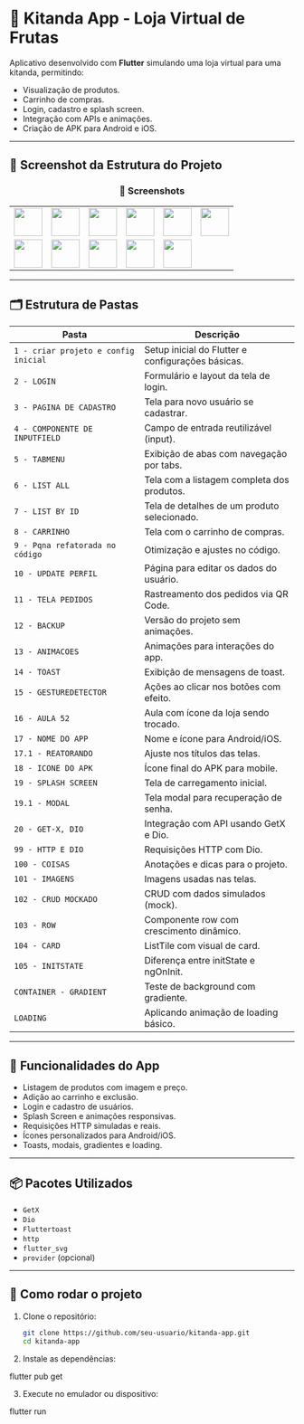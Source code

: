 # 🍓 Kitanda App - Loja Virtual de Frutas

Aplicativo desenvolvido com **Flutter** simulando uma loja virtual para uma kitanda, permitindo:

- Visualização de produtos.
- Carrinho de compras.
- Login, cadastro e splash screen.
- Integração com APIs e animações.
- Criação de APK para Android e iOS.

---

## 📸 Screenshot da Estrutura do Projeto

<h3 align="center">📸 Screenshots</h3>

<table>
  <tr>
    <td><img src="https://github.com/user-attachments/assets/dfa74217-f0a0-45b9-9b3f-1ea21ba3887a" width="50"/></td>
    <td><img src="https://github.com/user-attachments/assets/388a6894-7444-45a2-9d41-07147db94d5f" width="50"/></td>
    <td><img src="https://github.com/user-attachments/assets/cde52359-e74a-4d9d-a8cb-d1fa4b418632" width="50"/></td>
    <td><img src="https://github.com/user-attachments/assets/ceac486c-79b8-46fd-8ddc-b7b033f2fa1c" width="50"/></td>
    <td><img src="https://github.com/user-attachments/assets/bb0300aa-3feb-4541-8a2d-17b02ddddbe7" width="50"/></td>
    <td><img src="https://github.com/user-attachments/assets/663829fc-853e-47b3-af57-0e9fa93068a7" width="50"/></td>
  </tr>
  <tr>    
    <td><img src="https://github.com/user-attachments/assets/3cad653c-6692-4b59-8bf8-03b255653456" width="50"/></td>
    <td><img src="https://github.com/user-attachments/assets/a9cf3021-83e5-4d86-99a7-33a4ffe3317d" width="50"/></td>
    <td><img src="https://github.com/user-attachments/assets/1d57b73d-0bee-4668-b9eb-59e648e73755" width="50"/></td>
    <td><img src="https://github.com/user-attachments/assets/2138ec56-6252-4ebd-80d6-7734e6fca689" width="50"/></td>
    <td><img src="https://github.com/user-attachments/assets/1721a69c-4b53-4403-a2f4-b93b9334175f" width="50"/></td>
  </tr>  
</table>

---

## 🗂 Estrutura de Pastas

| Pasta | Descrição |
|-------|-----------|
| `1 - criar projeto e config inicial` | Setup inicial do Flutter e configurações básicas. |
| `2 - LOGIN` | Formulário e layout da tela de login. |
| `3 - PAGINA DE CADASTRO` | Tela para novo usuário se cadastrar. |
| `4 - COMPONENTE DE INPUTFIELD` | Campo de entrada reutilizável (input). |
| `5 - TABMENU` | Exibição de abas com navegação por tabs. |
| `6 - LIST ALL` | Tela com a listagem completa dos produtos. |
| `7 - LIST BY ID` | Tela de detalhes de um produto selecionado. |
| `8 - CARRINHO` | Tela com o carrinho de compras. |
| `9 - Pqna refatorada no código` | Otimização e ajustes no código. |
| `10 - UPDATE PERFIL` | Página para editar os dados do usuário. |
| `11 - TELA PEDIDOS` | Rastreamento dos pedidos via QR Code. |
| `12 - BACKUP` | Versão do projeto sem animações. |
| `13 - ANIMACOES` | Animações para interações do app. |
| `14 - TOAST` | Exibição de mensagens de toast. |
| `15 - GESTUREDETECTOR` | Ações ao clicar nos botões com efeito. |
| `16 - AULA 52` | Aula com ícone da loja sendo trocado. |
| `17 - NOME DO APP` | Nome e ícone para Android/iOS. |
| `17.1 - REATORANDO` | Ajuste nos títulos das telas. |
| `18 - ICONE DO APK` | Ícone final do APK para mobile. |
| `19 - SPLASH SCREEN` | Tela de carregamento inicial. |
| `19.1 - MODAL` | Tela modal para recuperação de senha. |
| `20 - GET-X, DIO` | Integração com API usando GetX e Dio. |
| `99 - HTTP E DIO` | Requisições HTTP com Dio. |
| `100 - COISAS` | Anotações e dicas para o projeto. |
| `101 - IMAGENS` | Imagens usadas nas telas. |
| `102 - CRUD MOCKADO` | CRUD com dados simulados (mock). |
| `103 - ROW` | Componente row com crescimento dinâmico. |
| `104 - CARD` | ListTile com visual de card. |
| `105 - INITSTATE` | Diferença entre initState e ngOnInit. |
| `CONTAINER - GRADIENT` | Teste de background com gradiente. |
| `LOADING` | Aplicando animação de loading básico. |

---

## 📱 Funcionalidades do App

- Listagem de produtos com imagem e preço.
- Adição ao carrinho e exclusão.
- Login e cadastro de usuários.
- Splash Screen e animações responsivas.
- Requisições HTTP simuladas e reais.
- Ícones personalizados para Android/iOS.
- Toasts, modais, gradientes e loading.

---

## 📦 Pacotes Utilizados

- `GetX`
- `Dio`
- `Fluttertoast`
- `http`
- `flutter_svg`
- `provider` (opcional)

---

## 🚀 Como rodar o projeto

1. Clone o repositório:
   ```bash
   git clone https://github.com/seu-usuario/kitanda-app.git
   cd kitanda-app

2. Instale as dependências:

flutter pub get

3. Execute no emulador ou dispositivo:

flutter run
